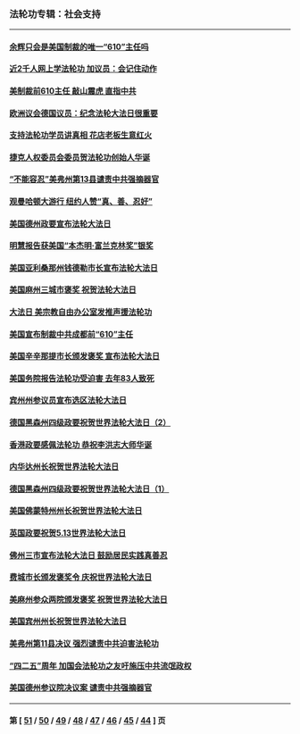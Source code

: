 ### 法轮功专辑：社会支持
---
#### [余辉只会是美国制裁的唯一“610”主任吗](../../pages/nf4386/n12972837.md?06090430) 
#### [近2千人网上学法轮功 加议员：会记住动作](../../pages/nf4386/n12972642.md?06090430) 
#### [美制裁前610主任 敲山震虎 直指中共](../../pages/nf4386/n12968555.md?06090430) 
#### [欧洲议会德国议员：纪念法轮大法日很重要](../../pages/nf4386/n12965367.md?06090430) 
#### [支持法轮功学员讲真相 花店老板生意红火](../../pages/nf4386/n12963056.md?06090430) 
#### [捷克人权委员会委员贺法轮功创始人华诞](../../pages/nf4386/n12960301.md?06090430) 
#### [“不能容忍”美弗州第13县谴责中共强摘器官](../../pages/nf4386/n12958610.md?06090430) 
#### [观曼哈顿大游行 纽约人赞“真、善、忍好”](../../pages/nf4386/n12956249.md?06090430) 
#### [美国德州政要宣布法轮大法日](../../pages/nf4386/n12958567.md?06090430) 
#### [明慧报告获美国“本杰明‧富兰克林奖”银奖](../../pages/nf4386/n12955404.md?06090430) 
#### [美国亚利桑那州钱德勒市长宣布法轮大法日](../../pages/nf4386/n12953813.md?06090430) 
#### [美国麻州三城市褒奖 祝贺法轮大法日](../../pages/nf4386/n12953756.md?06090430) 
#### [大法日 美宗教自由办公室发推声援法轮功](../../pages/nf4386/n12950669.md?06090430) 
#### [美国宣布制裁中共成都前“610”主任](../../pages/nf4386/n12943654.md?06090430) 
#### [美国辛辛那提市长颁发褒奖 宣布法轮大法日](../../pages/nf4386/n12948869.md?06090430) 
#### [美国务院报告法轮功受迫害 去年83人致死](../../pages/nf4386/n12944350.md?06090430) 
#### [宾州州参议员宣布选区法轮大法日](../../pages/nf4386/n12939844.md?06090430) 
#### [德国黑森州四级政要祝贺世界法轮大法日（2）](../../pages/nf4386/n12937571.md?06090430) 
#### [香港政要感佩法轮功 恭祝李洪志大师华诞](../../pages/nf4386/n12937400.md?06090430) 
#### [内华达州长祝贺世界法轮大法日](../../pages/nf4386/n12936785.md?06090430) 
#### [德国黑森州四级政要祝贺世界法轮大法日（1）](../../pages/nf4386/n12934877.md?06090430) 
#### [美国佛蒙特州州长祝贺世界法轮大法日](../../pages/nf4386/n12935031.md?06090430) 
#### [英国政要祝贺5.13世界法轮大法日](../../pages/nf4386/n12934700.md?06090430) 
#### [佛州三市宣布法轮大法日 鼓励居民实践真善忍](../../pages/nf4386/n12934466.md?06090430) 
#### [费城市长颁发褒奖令 庆祝世界法轮大法日](../../pages/nf4386/n12928833.md?06090430) 
#### [美麻州参众两院颁发褒奖 祝贺世界法轮大法日](../../pages/nf4386/n12928372.md?06090430) 
#### [美国宾州州长祝贺世界法轮大法日](../../pages/nf4386/n12928310.md?06090430) 
#### [美弗州第11县决议 强烈谴责中共迫害法轮功](../../pages/nf4386/n12925015.md?06090430) 
#### [“四二五”周年 加国会法轮功之友吁施压中共流氓政权](../../pages/nf4386/n12896250.md?06090430) 
#### [美国德州参议院决议案 谴责中共强摘器官](../../pages/nf4386/n12924452.md?06090430) 

---
#### 第 [ [51](./51.md?06090430) / [50](./50.md?06090430) / [49](./49.md?06090430) / [48](./48.md?06090430) / [47](./47.md?06090430) / [46](./46.md?06090430) / [45](./45.md?06090430) / [44](./44.md?06090430) ] 页
